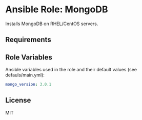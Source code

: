 # Ansible Role: MongoDB

Installs MongoDB on RHEL/CentOS servers.

## Requirements


## Role Variables

Ansible variables used in the role and their default values (see defauls/main.yml):

```yaml
mongo_version: 3.0.1
```

## License

MIT